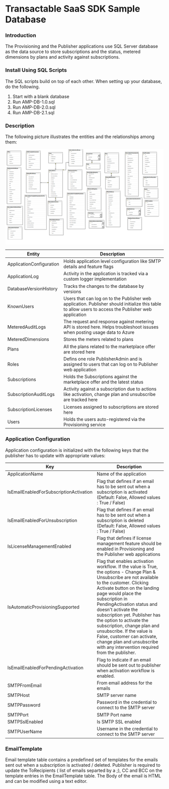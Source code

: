 # Transactable SaaS SDK Sample Database

### Introduction

The Provisioning and the Publisher applications use SQL Server database as the data source to store subscriptions and the status, metered dimensions by plans and activity against subscriptions.

### Install Using SQL Scripts

The SQL scripts build on top of each other. When setting up your database, do the following.
 
 1. Start with a blank database
 2. Run AMP-DB-1.0.sql
 3. Run AMP-DB-2.0.sql
 4. Run AMP-DB-2.1.sql


### Description 

The following picture illustrates the entities and the relationships among them:

![Entities and relationships](../../docs/images/amp-saas-db.png) 

| Entity | Description |
| --- | --- |  
| ApplicationConfiguration | Holds application level configuration like SMTP details and feature flags |
| ApplicationLog  | Activity in the application is tracked via a custom logger implementation |
| DatabaseVersionHistory | Tracks the changes to the database by versions |
| KnownUsers | Users that can log on to the Publisher web application. Publisher should initialize this table to allow users to access the Publisher web application |
| MeteredAuditLogs | The request and response against metering API is stored here. Helps troubleshoot issuses when posting usage data to Azure |
| MeteredDimensions  | Stores the meters related to plans |
| Plans  | All the plans related to the marketplace offer are stored here|
| Roles | Defins one role PublisherAdmin and is assigned to users that can log on to Publisher web application|
| Subscriptions  | Holds the Subscriptions against the marketplace offer and the latest status |
| SubscriptionAuditLogs  | Activity against a subscription due to actions like activation, change plan and unsubscribe are tracked here|
| SubscriptionLicenses | Licenses assigned to subscriptions are stored here |
| Users | Holds the users auto-registered via the Provisioning service |


### Application Configuration

Application configuration is initialized with the following keys that the publisher has to update with appropriate values:

| Key | Description|
| --- | -- |
| ApplicationName | Name of the application |
| IsEmailEnabledForSubscriptionActivation | Flag that defines if an email has to be sent out when a subscription is activated (Default: False, Allowed values : True / False)|
| IsEmailEnabledForUnsubscription | Flag that defines if an email has to be sent out when a subscription is deleted (Default: False, Allowed values : True / False)|
| IsLicenseManagementEnabled | Flag that defines if license management feature should be enabled in Provisioning and the Publisher web applications |
| IsAutomaticProvisioningSupported | Flag that enables activation workflow. If the value is True, the options - Change Plan & Unsubscribe are not available to the customer. Clicking Activate button on the landing page would place the subscription in PendingActivation status and doesn't activate the subscription yet. Publisher has the option to activate the subscription, change plan and unsubscribe. If the value is False, customer can activate, change plan and unsubscribe with any intervention required from the publisher.
| IsEmailEnabledForPendingActivation | Flag to indicate if an email should be sent out to publisher when activation workflow is enabled.
| SMTPFromEmail | From email address for the emails |
| SMTPHost | SMTP server name |
| SMTPPassword | Password in the credential to connect to the SMTP server |
| SMTPPort | SMTP Port name |
| SMTPSslEnabled | Is SMTP SSL enabled |
| SMTPUserName | Username in the credential to connect to the SMTP server |

### EmailTemplate

Email template table contains a predefined set of templates for the emails sent out when a subscription is activated / deleted.
Publisher is required to update the ToRecipients ( list of emails separted by a ;), CC and BCC on the template entries in the EmailTemplate table.
The Body of the email is HTML and can be modified using a text editor.
